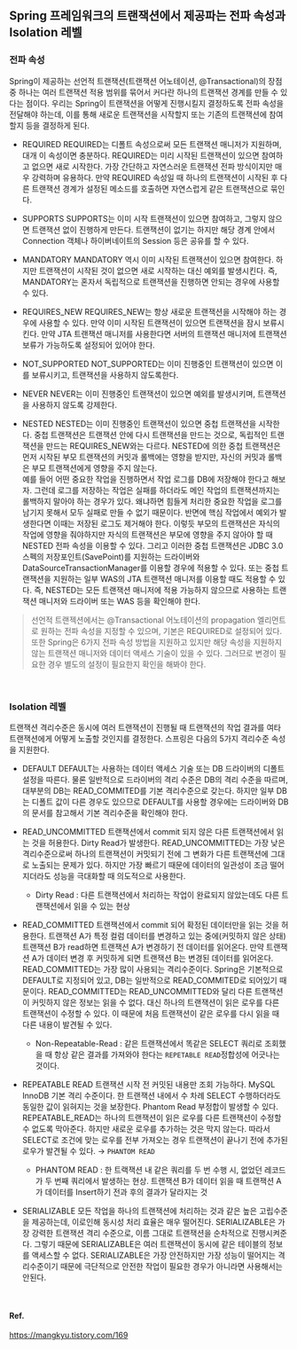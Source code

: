 ## Spring 프레임워크의 트랜잭션에서 제공파는 전파 속성과 Isolation 레벨

### 전파 속성
Spring이 제공하는 선언적 트랜잭션(트랜잭션 어노테이션, @Transactional)의 장점 중 하나는 여러 트랜잭션 적용 범위를 묶어서 커다란 하나의 트랜잭션 경계를 만들 수 있다는 점이다. 우리는 Spring이 트랜잭션을 어떻게 진행시킬지 결정하도록 전파 속성을 전달해야 하는데, 이를 통해 새로운 트랜잭션을 시작할지 또는 기존의 트랜잭션에 참여할지 등을 결정하게 된다.

- REQUIRED
REQUIRED는 디폴트 속성으로써 모든 트랜잭션 매니저가 지원하며, 대개 이 속성이면 충분하다. REQUIRED는 미리 시작된 트랜잭션이 있으면 참여하고 없으면 새로 시작한다. 가장 간단하고 자연스러운 트랜잭션 전파 방식이지만 매우 강력하며 유용하다. 만약 REQUIRED 속성일 때 하나의 트랜잭션이 시작된 후 다른 트랜잭션 경계가 설정된 메소드를 호출하면 자연스럽게 같은 트랜잭션으로 묶인다.

- SUPPORTS
SUPPORTS는 이미 시작 트랜잭션이 있으면 참여하고, 그렇지 않으면 트랜잭션 없이 진행하게 만든다. 트랜잭션이 없기는 하지만 해당 경계 안에서 Connection 객체나 하이버네이트의 Session 등은 공유를 할 수 있다.

- MANDATORY
MANDATORY 역시 이미 시작된 트랜잭션이 있으면 참여한다. 하지만 트랜잭션이 시작된 것이 없으면 새로 시작하는 대신 예외를 발생시킨다. 즉, MANDATORY는 혼자서 독립적으로 트랜잭션을 진행하면 안되는 경우에 사용할 수 있다.

- REQUIRES_NEW
REQUIRES_NEW는 항상 새로운 트랜잭션을 시작해야 하는 경우에 사용할 수 있다. 만약 이미 시작된 트랜잭션이 있으면 트랜잭션을 잠시 보류시킨다. 만약 JTA 트랜잭션 매니저를 사용한다면 서버의 트랜잭션 매니저에 트랜잭션 보류가 가능하도록 설정되어 있어야 한다.

- NOT_SUPPORTED
NOT_SUPPORTED는 이미 진행중인 트랜잭션이 있으면 이를 보류시키고, 트랜잭션을 사용하지 않도록한다.

- NEVER
NEVER는 이미 진행중인 트랜잭션이 있으면 예외를 발생시키며, 트랜잭션을 사용하지 않도록 강제한다.

- NESTED
NESTED는 이미 진행중인 트랜잭션이 있으면 중첩 트랜잭션을 시작한다. 중첩 트랜잭션은 트랜잭션 안에 다시 트랜잭션을 만드는 것으로, 독립적인 트랜잭션을 만드는 REQUIRES_NEW와는 다르다. NESTED에 의한 중첩 트랜잭션은 먼저 시작된 부모 트랜잭션의 커밋과 롤백에는 영향을 받지만, 자신의 커밋과 롤백은 부모 트랜잭션에게 영향을 주지 않는다.<br>
예를 들어 어떤 중요한 작업을 진행하면서 작업 로그를 DB에 저장해야 한다고 해보자. 그런데 로그를 저장하는 작업은 실패를 하더라도 메인 작업의 트랜잭션까지는 롤백하지 말아야 하는 경우가 있다. 왜냐하면 힘들게 처리한 중요한 작업을 로그를 남기지 못해서 모두 실패로 만들 수 없기 때문이다. 반면에 핵심 작업에서 예외가 발생한다면 이때는 저장된 로그도 제거해야 한다. 이렇듯 부모의 트랜잭션은 자식의 작업에 영향을 줘야하지만 자식의 트랜잭션은 부모에 영향을 주지 않아야 할 때 NESTED 전파 속성을 이용할 수 있다. 그리고 이러한 중첩 트랜잭션은 JDBC 3.0 스펙의 저장포인트(SavePoint)를 지원하는 드라이버와 DataSourceTransactionManager를 이용할 경우에 적용할 수 있다. 또는 중첩 트랜잭션을 지원하는 일부 WAS의 JTA 트랜잭션 매니저를 이용할 때도 적용할 수 있다. 즉, NESTED는 모든 트랜잭션 매니저에 적용 가능하지 않으므로 사용하는 트랜잭션 매니저와 드라이버 또는 WAS 등을 확인해야 한다.

> 선언적 트랜젝션에서는 @Transactional 어노테이션의 propagation 엘리먼트로 원하는 전파 속성을 지정할 수 있으며, 기본은 REQUIRED로 설정되어 있다. 또한 Spring은 6가지 전파 속성 방법을 지원하고 있지만 해당 속성을 지원하지 않는 트랜잭션 매니저와 데이터 액세스 기술이 있을 수 있다. 그러므로 변경이 필요한 경우 별도의 설정이 필요한지 확인을 해봐야 한다.

<br>

### Isolation 레벨
트랜잭션 격리수준은 동시에 여러 트랜잭션이 진행될 때 트랜잭션의 작업 결과를 여타 트랜잭션에게 어떻게 노출할 것인지를 결정한다. 스프링은 다음의 5가지 격리수준 속성을 지원한다.

- DEFAULT
DEFAULT는 사용하는 데이터 액세스 기술 또는 DB 드라이버의 디폴트 설정을 따른다. 물론 일반적으로 드라이버의 격리 수준은 DB의 격리 수준을 따르며, 대부분의 DB는 READ_COMMITED를 기본 격리수준으로 갖는다. 하지만 일부 DB는 디폴트 값이 다른 경우도 있으므로 DEFAULT를 사용할 경우에는 드라이버와 DB의 문서를 참고해서 기본 격리수준을 확인해야 한다.

- READ_UNCOMMITTED
트랜잭션에서 commit 되지 않은 다른 트랜잭션에서 읽는 것을 허용한다. Dirty Read가 발생한다. READ_UNCOMMITTED는 가장 낮은 격리수준으로써 하나의 트랜잭션이 커밋되기 전에 그 변화가 다른 트랜잭션에 그대로 노출되는 문제가 있다. 하지만 가장 빠르기 때문에 데이터의 일관성이 조금 떨어지더라도 성능을 극대화할 때 의도적으로 사용한다.
  - Dirty Read : 다른 트랜잭션에서 처리하는 작업이 완료되지 않았는데도 다른 트랜잭션에서 읽을 수 있는 현상
    
- READ_COMMITTED
트랜잭션에서 commit 되어 확정된 데이터만을 읽는 것을 허용한다. 트랜잭션 A가 특정 컬럼 데이터를 변경하고 있는 중에(커밋하지 않은 상태) 트랜잭션 B가 read하면 트랜잭션 A가 변경하기 전 데이터를 읽어온다. 만약 트랜잭션 A가 데이터 변경 후 커밋하게 되면 트랜잭션 B는 변경된 데이터를 읽어온다. READ_COMMITTED는 가장 많이 사용되는 격리수준이다. Spring은 기본적으로 DEFAULT로 지정되어 있고, DB는 일반적으로 READ_COMMITED로 되어있기 때문이다. READ_COMMITTED는 READ_UNCOMMITTED와 달리 다른 트랜잭션이 커밋하지 않은 정보는 읽을 수 없다. 대신 하나의 트랜잭션이 읽은 로우를 다른 트랜잭션이 수정할 수 있다. 이 때문에 처음 트랜잭션이 같은 로우를 다시 읽을 때 다른 내용이 발견될 수 있다.
  - Non-Repeatable-Read : 같은 트랜잭션에서 똑같은 SELECT 쿼리로 조회했을 때 항상 같은 결과를 가져와야 한다는 `REPETABLE READ`정합성에 어긋나는 것이다.
    
- REPEATABLE READ
트랜잭션 시작 전 커밋된 내용만 조회 가능하다. MySQL InnoDB 기본 격리 수준이다. 한 트랜잭션 내에서 수 차례 SELECT 수행하더라도 동일한 값이 읽혀지는 것을 보장한다. Phantom Read 부정합이 발생할 수 있다. REPEATABLE_READ는 하나의 트랜잭션이 읽은 로우를 다른 트랜잭션이 수정할 수 없도록 막아준다. 하지만 새로운 로우를 추가하는 것은 막지 않는다. 따라서 SELECT로 조건에 맞는 로우를 전부 가져오는 경우 트랜잭션이 끝나기 전에 추가된 로우가 발견될 수 있다. → `PHANTOM READ`
  - PHANTOM READ : 한 트랙잭션 내 같은 쿼리를 두 번 수행 시, 없었던 레코드가 두 번째 쿼리에서 발생하는 현상. 트랜잭션 B가 데이터 읽을 때 트랜잭션 A가 데이터를 Insert하기 전과 후의 결과가 달라지는 것
    
- SERIALIZABLE
모든 작업을 하나의 트랜잭션에 처리하는 것과 같은 높은 고립수준을 제공하는데, 이로인해 동시성 처리 효율은 매우 떨어진다. SERIALIZABLE은 가장 강력한 트랜잭션 격리 수준으로, 이름 그대로 트랜잭션을 순차적으로 진행시켜준다. 그렇기 때문에 SERIALIZABLE은 여러 트랜잭션이 동시에 같은 테이블의 정보를 액세스할 수 없다. SERIALIZABLE은 가장 안전하지만 가장 성능이 떨어지는 격리수준이기 때문에 극단적으로 안전한 작업이 필요한 경우가 아니라면 사용해서는 안된다.

<br>

#### Ref.
https://mangkyu.tistory.com/169
